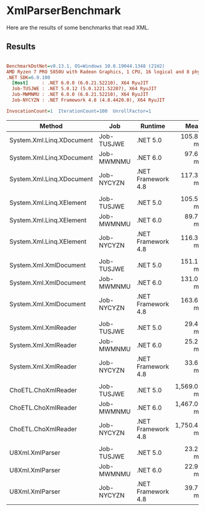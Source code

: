 # XmlParserBenchmark

Here are the results of some benchmarks that read XML.

## Results

``` ini

BenchmarkDotNet=v0.13.1, OS=Windows 10.0.19044.1348 (21H2)
AMD Ryzen 7 PRO 5850U with Radeon Graphics, 1 CPU, 16 logical and 8 physical cores
.NET SDK=6.0.100
  [Host]     : .NET 6.0.0 (6.0.21.52210), X64 RyuJIT
  Job-TUSJWE : .NET 5.0.12 (5.0.1221.52207), X64 RyuJIT
  Job-MWMNMU : .NET 6.0.0 (6.0.21.52210), X64 RyuJIT
  Job-NYCYZN : .NET Framework 4.8 (4.8.4420.0), X64 RyuJIT

InvocationCount=1  IterationCount=100  UnrollFactor=1  

```
|                    Method |        Job |            Runtime |        Mean |     Error |    StdDev |      Median | Ratio | RatioSD | Rank |       Gen 0 |       Gen 1 |      Gen 2 |       Allocated |
|-------------------------- |----------- |------------------- |------------:|----------:|----------:|------------:|------:|--------:|-----:|------------:|------------:|-----------:|----------------:|
| System.Xml.Linq.XDocument | Job-TUSJWE |           .NET 5.0 |   105.89 ms |  0.486 ms |  1.424 ms |   106.04 ms |  0.90 |    0.04 |    2 |   7000.0000 |   4000.0000 |  1000.0000 |    51,898,640 B |
| System.Xml.Linq.XDocument | Job-MWMNMU |           .NET 6.0 |    97.60 ms |  2.798 ms |  8.249 ms |    91.13 ms |  0.83 |    0.08 |    1 |   7000.0000 |   4000.0000 |  1000.0000 |    51,899,328 B |
| System.Xml.Linq.XDocument | Job-NYCYZN | .NET Framework 4.8 |   117.30 ms |  1.676 ms |  4.916 ms |   119.13 ms |  1.00 |    0.00 |    3 |   8000.0000 |   3000.0000 |  1000.0000 |    52,289,032 B |
|                           |            |                    |             |           |           |             |       |         |      |             |             |            |                 |
|  System.Xml.Linq.XElement | Job-TUSJWE |           .NET 5.0 |   105.51 ms |  0.487 ms |  1.422 ms |   105.55 ms |  0.91 |    0.05 |    2 |   7000.0000 |   4000.0000 |  1000.0000 |    51,898,504 B |
|  System.Xml.Linq.XElement | Job-MWMNMU |           .NET 6.0 |    89.70 ms |  0.359 ms |  1.012 ms |    89.80 ms |  0.77 |    0.04 |    1 |   7000.0000 |   4000.0000 |  1000.0000 |    51,900,528 B |
|  System.Xml.Linq.XElement | Job-NYCYZN | .NET Framework 4.8 |   116.31 ms |  2.000 ms |  5.897 ms |   118.84 ms |  1.00 |    0.00 |    3 |   8000.0000 |   3000.0000 |  1000.0000 |    52,286,912 B |
|                           |            |                    |             |           |           |             |       |         |      |             |             |            |                 |
|    System.Xml.XmlDocument | Job-TUSJWE |           .NET 5.0 |   151.12 ms |  0.387 ms |  1.142 ms |   151.18 ms |  0.92 |    0.01 |    2 |  10000.0000 |   5000.0000 |  1000.0000 |    76,707,880 B |
|    System.Xml.XmlDocument | Job-MWMNMU |           .NET 6.0 |   131.01 ms |  2.328 ms |  6.864 ms |   134.05 ms |  0.80 |    0.04 |    1 |  10000.0000 |   5000.0000 |  1000.0000 |    76,708,584 B |
|    System.Xml.XmlDocument | Job-NYCYZN | .NET Framework 4.8 |   163.63 ms |  0.594 ms |  1.694 ms |   163.97 ms |  1.00 |    0.00 |    3 |  13000.0000 |   5000.0000 |  1000.0000 |    77,971,592 B |
|                           |            |                    |             |           |           |             |       |         |      |             |             |            |                 |
|      System.Xml.XmlReader | Job-TUSJWE |           .NET 5.0 |    29.42 ms |  0.107 ms |  0.310 ms |    29.37 ms |  0.88 |    0.01 |    2 |           - |           - |          - |       132,416 B |
|      System.Xml.XmlReader | Job-MWMNMU |           .NET 6.0 |    25.21 ms |  0.098 ms |  0.288 ms |    25.21 ms |  0.75 |    0.01 |    1 |           - |           - |          - |       132,792 B |
|      System.Xml.XmlReader | Job-NYCYZN | .NET Framework 4.8 |    33.61 ms |  0.112 ms |  0.331 ms |    33.57 ms |  1.00 |    0.00 |    3 |           - |           - |          - |       139,368 B |
|                           |            |                    |             |           |           |             |       |         |      |             |             |            |                 |
|       ChoETL.ChoXmlReader | Job-TUSJWE |           .NET 5.0 | 1,569.08 ms |  6.867 ms | 20.249 ms | 1,563.50 ms |  0.90 |    0.05 |    2 | 209000.0000 |  92000.0000 | 42000.0000 | 1,608,656,984 B |
|       ChoETL.ChoXmlReader | Job-MWMNMU |           .NET 6.0 | 1,467.02 ms |  2.187 ms |  6.131 ms | 1,465.12 ms |  0.85 |    0.04 |    1 | 209000.0000 |  92000.0000 | 39000.0000 | 1,604,642,392 B |
|       ChoETL.ChoXmlReader | Job-NYCYZN | .NET Framework 4.8 | 1,750.42 ms | 32.138 ms | 94.760 ms | 1,695.88 ms |  1.00 |    0.00 |    3 | 303000.0000 | 124000.0000 | 60000.0000 | 1,654,408,504 B |
|                           |            |                    |             |           |           |             |       |         |      |             |             |            |                 |
|           U8Xml.XmlParser | Job-TUSJWE |           .NET 5.0 |    23.28 ms |  0.116 ms |  0.341 ms |    23.28 ms |  0.59 |    0.01 |    2 |           - |           - |          - |            64 B |
|           U8Xml.XmlParser | Job-MWMNMU |           .NET 6.0 |    22.95 ms |  0.106 ms |  0.313 ms |    22.92 ms |  0.58 |    0.01 |    1 |           - |           - |          - |           544 B |
|           U8Xml.XmlParser | Job-NYCYZN | .NET Framework 4.8 |    39.77 ms |  0.182 ms |  0.538 ms |    39.78 ms |  1.00 |    0.00 |    3 |           - |           - |          - |               - |
